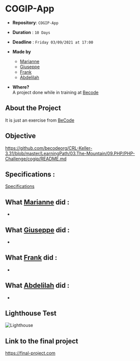 # COGIP-App

- **Repository**: `COGIP-App`

- **Duration** : `10 Days`

- **Deadline** : `Friday 03/09/2021 at 17:00`

- **Made by**
    - [Marianne](https://github.com/marianne)
    - [Giuseppe](https://github.com/giuseppe)
    - [Frank](https://github.com/frank)
    - [Abdelilah](https://github.com/abdelilah)


- **Where?**  
  A project done while in training at [Becode](https://github.com/becodeorg/)


## About the Project
It is just an exercise from [BeCode](https://github.com/becodeorg/)

## Objective
https://github.com/becodeorg/CRL-Keller-3.31/blob/master/LearningPath/03.The-Mountain/09.PHP/PHP-Challenge/cogip/README.md

## Specifications :
[Specifications](https://github.com/becodeorg/)

## What [Marianne](https://github.com/marianne) did :
* 

## What [Giuseppe](https://github.com/giueseppe) did :
*

## What [Frank](https://github.com/frank) did :
*

## What [Abdelilah](https://github.com/abdelilah) did :
*

## Lighthouse Test
![Lighthouse](./assets/img/lighthouse.JPG)

## Link to the final project

https://final-project.com